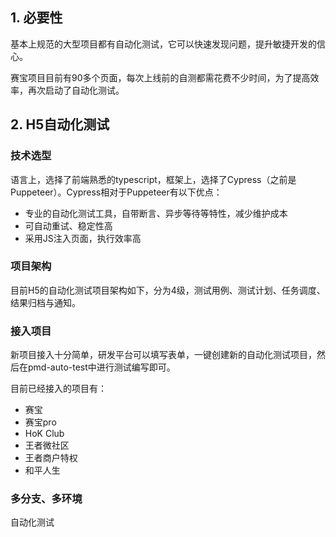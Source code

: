 ## 1. 必要性

基本上规范的大型项目都有自动化测试，它可以快速发现问题，提升敏捷开发的信心。

赛宝项目目前有90多个页面，每次上线前的自测都需花费不少时间，为了提高效率，再次启动了自动化测试。


## 2. H5自动化测试

### 技术选型

语言上，选择了前端熟悉的typescript，框架上，选择了Cypress（之前是Puppeteer）。Cypress相对于Puppeteer有以下优点：

- 专业的自动化测试工具，自带断言、异步等待等特性，减少维护成本
- 可自动重试、稳定性高
- 采用JS注入页面，执行效率高

### 项目架构

目前H5的自动化测试项目架构如下，分为4级，测试用例、测试计划、任务调度、结果归档与通知。

### 接入项目

新项目接入十分简单，研发平台可以填写表单，一键创建新的自动化测试项目，然后在pmd-auto-test中进行测试编写即可。

目前已经接入的项目有：

- 赛宝
- 赛宝pro
- HoK Club
- 王者微社区
- 王者商户特权
- 和平人生

### 多分支、多环境

自动化测试